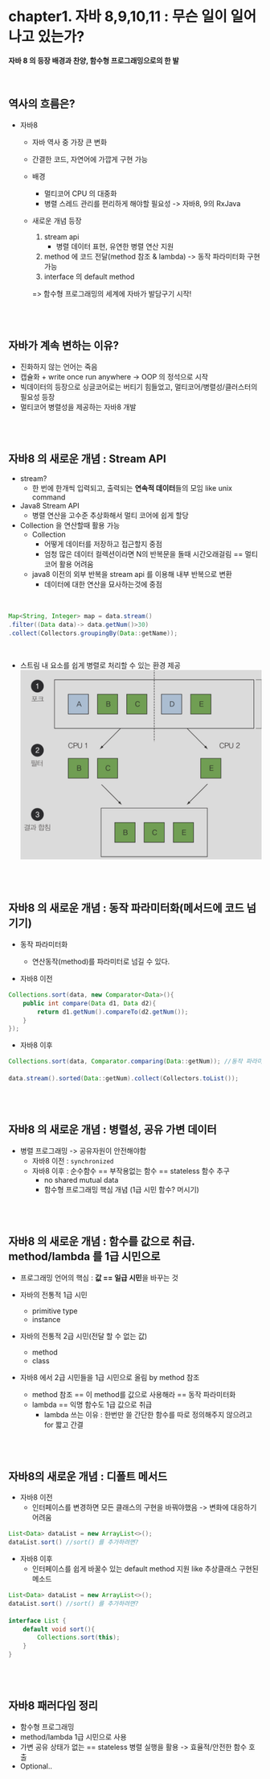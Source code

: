# chapter1. 자바 8,9,10,11 : 무슨 일이 일어나고 있는가?

**자바 8 의 등장 배경과 찬양, 함수형 프로그래밍으로의 한 발**

<br>

## 역사의 흐름은?

- 자바8
    - 자바 역사 중 가장 큰 변화
    - 간결한 코드, 자연어에 가깝게 구현 가능
    - 배경
        - 멀티코어 CPU 의 대중화
        - 병렬 스레드 관리를 편리하게 해야할 필요성 -> 자바8, 9의 RxJava
    - 새로운 개념 등장
        1. stream api
            - 병렬 데이터 표현, 유연한 병렬 연산 지원
        2. method 에 코드 전달(method 참조 & lambda) -> 동작 파라미터화 구현 가능
        3. interface 의 default method

        => 함수형 프로그래밍의 세계에 자바가 발담구기 시작!


<br>
<br>

## 자바가 계속 변하는 이유?

- 진화하지 않는 언어는 죽음
- 캡슐화 + write once run anywhere -> OOP 의 정석으로 시작
- 빅데이터의 등장으로 싱글코어로는 버티기 힘들었고, 멀티코어/병렬성/클러스터의 필요성 등장
- 멀티코어 병렬성을 제공하는 자바8 개발


<br>
<br>

## 자바8 의 새로운 개념 : Stream API

- stream?
    - 한 번에 한개씩 입력되고, 출력되는 **연속적 데이터**들의 모임 like unix command
- Java8 Stream API
    - 병렬 연산을 고수준 추상화해서 멀티 코어에 쉽게 할당
- Collection 을 연산할때 활용 가능
    - Collection
        - 어떻게 데이터를 저장하고 접근할지 중점
        - 엄청 많은 데이터 컬렉션이라면 N의 반복문을 돌때 시간오래걸림 == 멀티코어 활용 어려움
    - java8 이전의 외부 반복을 stream api 를 이용해 내부 반복으로 변환
        - 데이터에 대한 연산을 묘사하는것에 중점

<br>

```java
Map<String, Integer> map = data.stream()
.filter((Data data)-> data.getNum()>30)
.collect(Collectors.groupingBy(Data::getName));
```

<br>

- 스트림 내 요소를 쉽게 병렬로 처리할 수 있는 환경 제공
![img](../images/img1.jpeg)


<br>
<br>

## 자바8 의 새로운 개념 : 동작 파라미터화(메서드에 코드 넘기기)

- 동작 파라미터화
    - 연산동작(method)를 파라미터로 넘길 수 있다.

- 자바8 이전

```java
Collections.sort(data, new Comparator<Data>(){
    public int compare(Data d1, Data d2){
        return d1.getNum().compareTo(d2.getNum());
    }
});
```

- 자바8 이후
```java
Collections.sort(data, Comparator.comparing(Data::getNum)); //동작 파라미터화

data.stream().sorted(Data::getNum).collect(Collectors.toList());
```

<br>
<br>

## 자바8 의 새로운 개념 : 병렬성, 공유 가변 데이터

- 병렬 프로그래밍 -> 공유자원이 안전해야함
    - 자바8 이전 : `synchronized`
    - 자바8 이후 : 순수함수 == 부작용없는 함수 == stateless 함수 추구
        - no shared mutual data
        - 함수형 프로그래밍 핵심 개념 (1급 시민 함수? 머시기)


<br>
<br>

## 자바8 의 새로운 개념 : 함수를 값으로 취급. method/lambda 를 1급 시민으로

- 프로그래밍 언어의 핵심 : **값 == 일급 시민**을 바꾸는 것
- 자바의 전통적 1급 시민
    - primitive type
    - instance

- 자바의 전통적 2급 시민(전달 할 수 없는 값)
    - method
    - class

- 자바8 에서 2급 시민들을 1급 시민으로 올림 by method 참조
    - method 참조 == 이 method를 값으로 사용해라 == 동작 파라미터화
    - lambda == 익명 함수도 1급 값으로 취급
        - lambda 쓰는 이유  : 한번만 쓸 간단한 함수를 따로 정의해주지 않으려고 for 짧고 간결

<br>
<br>

## 자바8의 새로운 개념 : 디폴트 메서드

- 자바8 이전
    - 인터페이스를 변경하면 모든 클래스의 구현을 바꿔야했음 -> 변화에 대응하기 어려움
    
```java
List<Data> dataList = new ArrayList<>();
dataList.sort() //sort() 를 추가하려면?
```

- 자바8 이후
    - 인터페이스를 쉽게 바꿀수 있는 default method 지원 like 추상클래스 구현된 메소드

```java
List<Data> dataList = new ArrayList<>();
dataList.sort() //sort() 를 추가하려면?

interface List {
    default void sort(){
        Collections.sort(this);
    }
}
```

<br>
<br>

## 자바8 패러다임 정리

- 함수형 프로그래밍
- method/lambda 1급 시민으로 사용
- 가변 공유 상태가 없는 == stateless 병렬 실행을 활용 -> 효율적/안전한 함수 호출
- Optional..
